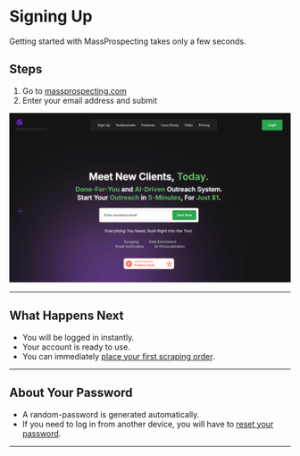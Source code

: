 # Signing Up

Getting started with MassProspecting takes only a few seconds.

## Steps

1. Go to [massprospecting.com](https://massprospecting.com)  
2. Enter your email address and submit  

![Signin Up to MassProspecting](../../assets/signin-up-01.png)

---

## What Happens Next

- You will be logged in instantly.  
- Your account is ready to use.  
- You can immediately [place your first scraping order](./placing-a-scraping-order.md).  

---

## About Your Password

- A random-password is generated automatically.  
- If you need to log in from another device, you will have to [reset your password](./reset-password.md).  

---
